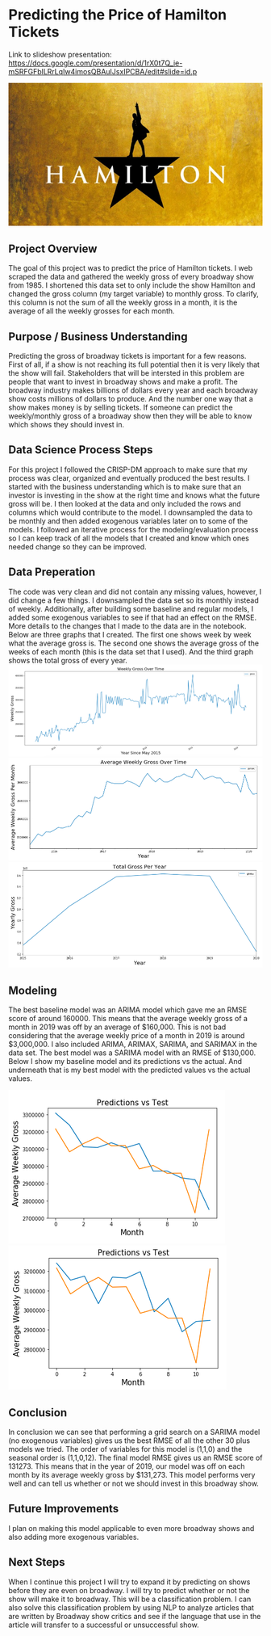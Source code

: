 
# Predicting the Price of Hamilton Tickets

Link to slideshow presentation: https://docs.google.com/presentation/d/1rX0t7Q_ie-mSRFGFblLRrLqIw4imosQBAuIJsxIPCBA/edit#slide=id.p

![Hamilton](images/Hamilton.jpg)

## Project Overview
The goal of this project was to predict the price of Hamilton tickets. I web scraped the data and gathered the weekly gross of every broadway show from 1985. I shortened this data set to only include the show Hamilton and changed the gross column (my target variable) to monthly gross. To clarify, this column is not the sum of all the weekly gross in a month, it is the average of all the weekly grosses for each month.

## Purpose / Business Understanding
Predicting the gross of broadway tickets is important for a few reasons. First of all, if a show is not reaching its full potential then it is very likely that the show will fail. Stakeholders that will be intersted in this problem are people that want to invest in broadway shows and make a profit. The broadway industry makes billions of dollars every year and each broadway show costs millions of dollars to produce. And the number one way that a show makes money is by selling tickets. If someone can predict the weekly/monthly gross of a broadway show then they will be able to know which shows they should invest in. 

## Data Science Process Steps
For this project I followed the CRISP-DM approach to make sure that my process was clear, organized and eventually produced the best results. I started with the business understanding which is to make sure that an investor is investing in the show at the right time and knows what the future gross will be. I then looked at the data and only included the rows and columns which would contribute to the model. I downsampled the data to be monthly and then added exogenous variables later on to some of the models. I followed an iterative process for the modeling/evaluation process so I can keep track of all the models that I created and know which ones needed change so they can be improved. 

## Data Preperation
The code was very clean and did not contain any missing values, however, I did change a few things. I downsampled the data set so its monthly instead of weekly. Additionally, after building some baseline and regular models, I added some exogenous variables to see if that had an effect on the RMSE. More details to the changes that I made to the data are in the notebook.
Below are three graphs that I created. The first one shows week by week what the average gross is. The second one shows the average gross of the weeks of each month (this is the data set that I used). And the third graph shows the total gross of every year.  
![Week](images/df_week.png)
![Month](images/df_month.png)
![Year](images/df_year.png)

## Modeling
The best baseline model was an ARIMA model which gave me an RMSE score of around 160000. This means that the average weekly gross of a month in 2019 was off by an average of $160,000. This is not bad considering that the average weekly price of a month in 2019 is around $3,000,000. I also included ARIMA, ARIMAX, SARIMA, and SARIMAX in the data set. The best model was a SARIMA model with an RMSE of $130,000. Below I show my baseline model and its predictions vs the actual. And underneath that is my best model with the predicted values vs the actual values. 

![Baseline Graph](images/BaselineModel.png)
![Best Model](images/BestModel.png)

## Conclusion
In conclusion we can see that performing a grid search on a SARIMA model (no exogenous variables) gives us the best RMSE of all the other 30 plus models we tried. The order of variables for this model is (1,1,0) and the seasonal order is (1,1,0,12). The final model RMSE gives us an RMSE score of 131273. This means that in the year of 2019, our model was off on each month by its average weekly gross by $131,273. This model performs very well and can tell us whether or not we should invest in this broadway show. 

## Future Improvements
I plan on making this model applicable to even more broadway shows and also adding more exogenous variables. 

## Next Steps
When I continue this project I will try to expand it by predicting on shows before they are even on broadway. I will try to predict whether or not the show will make it to broadway. This will be a classification problem. I can also solve this classification problem by using NLP to analyze articles that are written by Broadway show critics and see if the language that use in the article will transfer to a successful or unsuccessful show. 

